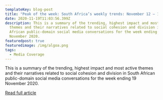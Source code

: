 ```yaml
---
templateKey: blog-post
title: "Peak of the week: South Africa’s weekly trends: November 12 – 19"
date: 2020-11-19T11:03:56.399Z
description: This is a summary of the trending, highest impact and most active
  themes and their narratives related to social cohesion and division in South
  African public-domain social media conversations for the week ending 19
  November 2020.
featuredpost: true
featuredimage: /img/algoa.png
tags:
  - Media Coverage
---
```



This is a summary of the trending, highest impact and most active themes and their narratives related to social cohesion and division in South African public-domain social media conversations for the week ending 19 November 2020.

[Read full article](https://www.dailymaverick.co.za/article/2020-11-19-south-africas-weekly-trends-november-12-19/?utm_source=homepagify)